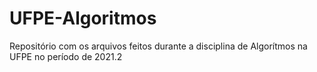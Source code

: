 # UFPE-Algoritmos
 Repositório com os arquivos feitos durante a disciplina de Algorítmos na UFPE no período de 2021.2
